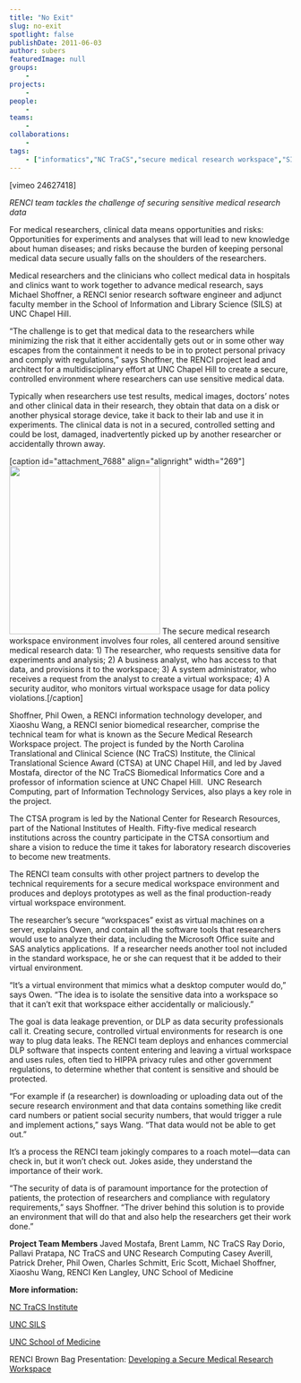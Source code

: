```yaml
---
title: "No Exit"
slug: no-exit
spotlight: false
publishDate: 2011-06-03
author: subers
featuredImage: null
groups:
    - 
projects:
    - 
people:
    - 
teams: 
    - 
collaborations:
    - 
tags:
    - ["informatics","NC TraCS","secure medical research workspace","SILS","virtual environments"]
---
```

[vimeo 24627418]

<em>RENCI team tackles the challenge of securing sensitive medical research data </em>

For medical researchers, clinical data means opportunities and risks: Opportunities for experiments and analyses that will lead to new knowledge about human diseases; and risks because the burden of keeping personal medical data secure usually falls on the shoulders of the researchers.<!--more-->

Medical researchers and the clinicians who collect medical data in hospitals and clinics want to work together to advance medical research, says Michael Shoffner, a RENCI senior research software engineer and adjunct faculty member in the School of Information and Library Science (SILS) at UNC Chapel Hill.

“The challenge is to get that medical data to the researchers while minimizing the risk that it either accidentally gets out or in some other way escapes from the containment it needs to be in to protect personal privacy and comply with regulations,” says Shoffner, the RENCI project lead and architect for a multidisciplinary effort at UNC Chapel Hill to create a secure, controlled environment where researchers can use sensitive medical data.

Typically when researchers use test results, medical images, doctors’ notes and other clinical data in their research, they obtain that data on a disk or another physical storage device, take it back to their lab and use it in experiments. The clinical data is not in a secured, controlled setting and could be lost, damaged, inadvertently picked up by another researcher or accidentally thrown away.

[caption id="attachment_7688" align="alignright" width="269"]<a title="The secure medical research workspace environment involves four roles, all centered around sensitive medical research data: 1) The researcher, who requests sensitive data for experiments and analysis; 2) A business analyst, who has access to that data, and provisions it to the workspace; 3) A system administrator, who receives a request from the analyst to create a virtual workspace; 4) A security auditor, who monitors virtual workspace usage for data policy violations." href="http://www.renci.org/wp-content/uploads/2011/06/SMW-Small-diagram.jpg"><img class="size-medium wp-image-7688 " title="SMW Small diagram" src="http://www.renci.org/wp-content/uploads/2011/06/SMW-Small-diagram-269x300.jpg" alt="" width="269" height="300" /></a> The secure medical research workspace environment involves four roles, all centered around sensitive medical research data: 1) The researcher, who requests sensitive data for experiments and analysis; 2) A business analyst, who has access to that data, and provisions it to the workspace; 3) A system administrator, who receives a request from the analyst to create a virtual workspace; 4) A security auditor, who monitors virtual workspace usage for data policy violations.[/caption]

Shoffner, Phil Owen, a RENCI information technology developer, and Xiaoshu Wang, a RENCI senior biomedical researcher, comprise the technical team for what is known as the Secure Medical Research Workspace project. The project is funded by the North Carolina Translational and Clinical Science (NC TraCS) Institute, the Clinical Translational Science Award (CTSA) at UNC Chapel Hill, and led by Javed Mostafa, director of the NC TraCS Biomedical Informatics Core and a professor of information science at UNC Chapel Hill.  UNC Research Computing, part of Information Technology Services, also plays a key role in the project.

The CTSA program is led by the National Center for Research Resources, part of the National Institutes of Health. Fifty-five medical research institutions across the country participate in the CTSA consortium and share a vision to reduce the time it takes for laboratory research discoveries to become new treatments.

The RENCI team consults with other project partners to develop the technical requirements for a secure medical workspace environment and produces and deploys prototypes as well as the final production-ready virtual workspace environment.

The researcher’s secure “workspaces” exist as virtual machines on a server, explains Owen, and contain all the software tools that researchers would use to analyze their data, including the Microsoft Office suite and SAS analytics applications.  If a researcher needs another tool not included in the standard workspace, he or she can request that it be added to their virtual environment.

“It’s a virtual environment that mimics what a desktop computer would do,” says Owen. “The idea is to isolate the sensitive data into a workspace so that it can’t exit that workspace either accidentally or maliciously.”

The goal is data leakage prevention, or DLP as data security professionals call it. Creating secure, controlled virtual environments for research is one way to plug data leaks. The RENCI team deploys and enhances commercial DLP software that inspects content entering and leaving a virtual workspace and uses rules, often tied to HIPPA privacy rules and other government regulations, to determine whether that content is sensitive and should be protected.

“For example if (a researcher) is downloading or uploading data out of the secure research environment and that data contains something like credit card numbers or patient social security numbers, that would trigger a rule and implement actions,” says Wang. “That data would not be able to get out.”

It’s a process the RENCI team jokingly compares to a roach motel—data can check in, but it won’t check out. Jokes aside, they understand the importance of their work.

“The security of data is of paramount importance for the protection of patients, the protection of researchers and compliance with regulatory requirements,” says Shoffner. “The driver behind this solution is to provide an environment that will do that and also help the researchers get their work done.”

<strong>Project Team Members</strong>
Javed Mostafa, Brent Lamm, NC TraCS
Ray Dorio, Pallavi Pratapa, NC TraCS and UNC Research Computing
Casey Averill, Patrick Dreher, Phil Owen, Charles Schmitt, Eric Scott, Michael Shoffner, Xiaoshu Wang, RENCI
Ken Langley, UNC School of Medicine

<strong>More information:</strong>

<a href="http://tracs.unc.edu/">NC TraCS Institute</a>

<a href="http://sils.unc.edu/">UNC SILS</a>

<a href="http://www.med.unc.edu/">UNC School of Medicine</a>

RENCI Brown Bag Presentation: <a href="../news/videos/secure-medical-workspace">Developing a Secure Medical Research Workspace</a>
